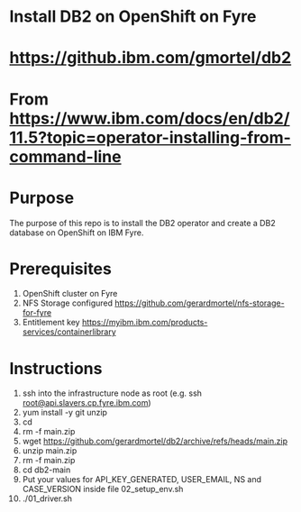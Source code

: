 # Install DB2 on OpenShift on Fyre
# https://github.ibm.com/gmortel/db2
# From https://www.ibm.com/docs/en/db2/11.5?topic=operator-installing-from-command-line

# Purpose
The purpose of this repo is to install the DB2 operator and create a DB2 database on OpenShift on IBM Fyre.

# Prerequisites
1. OpenShift cluster on Fyre
2. NFS Storage configured https://github.com/gerardmortel/nfs-storage-for-fyre
3. Entitlement key https://myibm.ibm.com/products-services/containerlibrary

# Instructions
1. ssh into the infrastructure node as root (e.g. ssh root@api.slavers.cp.fyre.ibm.com)
2. yum install -y git unzip
3. cd
4. rm -f main.zip
5. wget https://github.com/gerardmortel/db2/archive/refs/heads/main.zip
6. unzip main.zip
7. rm -f main.zip
8. cd db2-main
9. Put your values for API_KEY_GENERATED, USER_EMAIL, NS and CASE_VERSION inside file 02_setup_env.sh
10. ./01_driver.sh
